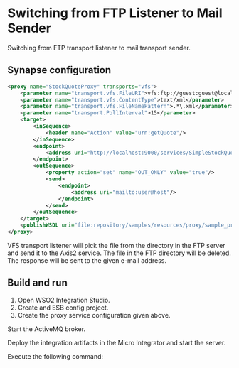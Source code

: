 # Switching from FTP Listener to Mail Sender

Switching from FTP transport listener to mail transport sender.

## Synapse configuration

```xml
<proxy name="StockQuoteProxy" transports="vfs">
    <parameter name="transport.vfs.FileURI">vfs:ftp://guest:guest@localhost/test?vfs.passive=true</parameter> <!--CHANGE-->
    <parameter name="transport.vfs.ContentType">text/xml</parameter>
    <parameter name="transport.vfs.FileNamePattern">.*\.xml</parameter>
    <parameter name="transport.PollInterval">15</parameter>
    <target>
        <inSequence>
            <header name="Action" value="urn:getQuote"/>
        </inSequence>
        <endpoint>
            <address uri="http://localhost:9000/services/SimpleStockQuoteService"/>
        </endpoint>
        <outSequence>
            <property action="set" name="OUT_ONLY" value="true"/>
            <send>
                <endpoint>
                    <address uri="mailto:user@host"/>
                </endpoint>
            </send>
        </outSequence>
    </target>
    <publishWSDL uri="file:repository/samples/resources/proxy/sample_proxy_1.wsdl"/>
</proxy>
```

VFS transport listener will pick the file from the directory in the FTP server and send it to the Axis2 service. The file in the FTP directory will be deleted. The response will be sent to the given e-mail address.

## Build and run

1. Open WSO2 Integration Studio.
2. Create and ESB config project.
3. Create the proxy service configuration given above.

Start the ActiveMQ broker.

Deploy the integration artifacts in the Micro Integrator and start the server.

Execute the following command:
